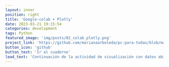 ```yaml
---
layout: inner
position: right
title: 'Google-colab + Plotly'
date: 2023-03-21 19:15:54
categories: development
tags: Python
featured_image: 'img/posts/02_colab_plotly.png'
project_link: 'https://github.com/marianaarboleda/pc-para-todas/blob/master/Cuadernos/visualizacion_plotly.ipynb'
button_icon: 'github'
button_text: 'Ir al cuaderno'
lead_text: 'Continuación de la actividad de visualización con datos abiertos de la ciudad de Barranquilla'
---
```

